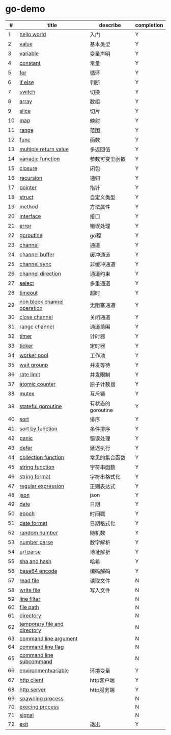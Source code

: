# go-demo

|#|title|describe|completion|
|-|-----|--------|----------|
|1|[hello world](./1.hello_world.go)|入门|Y|
|2|[value](./2.values.go)|基本类型|Y|
|3|[variable](./3.variable.go)|变量声明|Y|
|4|[constant](./4.constant.go)|常量|Y|
|5|[for](./5.for.go)|循环|Y|
|6|[if else](./6.if_else.go)|判断|Y|
|7|[switch](./7.switch.go)|切换|Y|
|8|[array](./8.array.go)|数组|Y|
|9|[slice](./9.slice.go)|切片|Y|
|10|[map](./10.map.go)|映射|Y|
|11|[range](./11.range.go)|范围|Y|
|12|[func](./12.func.go)|函数|Y|
|13|[multiple return value](./13.multiple_return_value.go)|多返回值|Y|
|14|[variadic function](./14.variadic_func.go)|参数可变型函数|Y|
|15|[closure](./15.closure.go)|闭包|Y|
|16|[recursion](./16.recursion.go)|递归|Y|
|17|[pointer](./17.pointer.go)|指针|Y|
|18|[struct](./18.struct.go)|自定义类型|Y|
|19|[method](./19.method.go)|方法属性|Y|
|20|[interface](./20.interface.go)|接口|Y|
|21|[error](./21.error.go)|错误处理|Y|
|22|[goroutine](./22.goroutine.go)|go程|Y|
|23|[channel](./23.channel.go)|通道|Y|
|24|[channel buffer](./24.channel_buffer.go)|缓冲通道|Y|
|25|[channel sync](./25.channel_sync.go)|非缓冲通道|Y|
|26|[channel direction](./26.channel_direction.go)|通道约束|Y|
|27|[select](./27.select.go)|多重通道|Y|
|28|[timeout](./28.timeout.go)|超时|Y|
|29|[non block channel operation](./29.non_block_channel_operation.go)|无阻塞通道|Y|
|30|[close channel](./30.close_channel.go)|关闭通道|Y|
|31|[range channel](./31.range_channel.go)|通道范围|Y|
|32|[timer](./32.timer.go)|计时器|Y|
|33|[ticker](./33.ticker.go)|定时器|Y|
|34|[worker pool](./34.worker_pool.go)|工作池|Y|
|35|[wait grounp](./35.wait_grounp.go)|并发等待|Y|
|36|[rate limit](./36.rate_limit.go)|并发限制|Y|
|37|[atomic counter](./37.atomic_counter.go)|原子计数器|Y|
|38|[mutex](./38.mutex.go)|互斥锁|Y|
|39|[stateful goroutine](./39.stateful_goroutine.go)|有状态的goroutine|Y|
|40|[sort](./40.sort.go)|排序|Y|
|41|[sort by function](./41.sort_by_function.go)|条件排序|Y|
|42|[panic](./42.panic.go)|错误处理|Y|
|43|[defer](./43.defer.go)|延迟执行|Y|
|44|[collection function](./44.collection_function.go)|常见的集合函数|Y|
|45|[string function](./45.string_function.go)|字符串函数|Y|
|46|[string format](./46.string_format.go)|字符串格式化|Y|
|47|[regular expression](./47.regular_expression.go)|正则表达式|Y|
|48|[json](./48.json.go)|json|Y|
|49|[date](./49.date.go)|日期|Y|
|50|[epoch](./50.epoch.go)|时间戳|Y|
|51|[date format](./51.date_format.go)|日期格式化|Y|
|52|[random number](./52.random_number.go)|随机数|Y|
|53|[number parse](./53.number_parse.go)|数字解析|Y|
|54|[url parse](./54.url_parse.go)|地址解析|Y|
|55|[sha and hash](./55.sha1_hash.go)|哈希|Y|
|56|[base64 encode](./56.base64_encode.go)|编码解码|Y|
|57|[read file](./57.read_file.go)|读取文件|N|
|58|[write file](./58.write_file.go)|写入文件|N|
|59|[line filter](./59.line_filter.go)||N|
|60|[file path](./60.file_path.go)||N|
|61|[directory](./61.directory.go)||N|
|62|[temporary file and directory](./62.temporary_file_and_directory.go)||N|
|63|[command line argument](./63.command_line_argument.go)||N|
|64|[command line flag](./64.command_line_flag.go)||N|
|65|[command line subcommand](./65.command_line_subcommand.go)||N|
|66|[environmentvariable](./66.environment_variable.go)|环境变量|Y|
|67|[http client](./67.http_client.go)|http客户端|Y|
|68|[http server](./68.http_server.go)|http服务端|Y|
|69|[spawning process](./69.spawning_process.go)||N|
|70|[execing process](./70.execing_process.go)||N|
|71|[signal](./71.signal.go)||N|
|72|[exit](./72.exit.go)|退出|Y|

